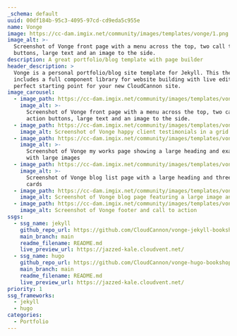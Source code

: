 ```yaml
---
_schema: default
uuid: 00df184b-95c3-4095-97cd-cd9eda5c955e
name: Vonge
image: https://cc-dam.imgix.net/community/images/templates/vonge/1.png
image_alt: >-
  Screenshot of Vonge front page with a menu across the top, two call to action
  buttons, large text and an image to the side.
description: A great portfolio/blog template with page builder
header_description: >
  Vonge is a personal portfolio/blog site template for Jekyll. This theme
  includes a full component library for website building with live editing. A
  perfect starting point for your new CloudCannon site.
image_carousel:
  - image_path: https://cc-dam.imgix.net/community/images/templates/vonge/1.png
    image_alt: >-
      Screenshot of Vonge front page with a menu across the top, two call to
      action buttons, large text and an image to the side.
  - image_path: https://cc-dam.imgix.net/community/images/templates/vonge/3.png
    image_alt: Screenshot of Vonge happy client testimonials in a grid on the homepage
  - image_path: https://cc-dam.imgix.net/community/images/templates/vonge/6.png
    image_alt: >-
      Screenshot of Vonge my works page showing a large heading and examples
      with large images
  - image_path: https://cc-dam.imgix.net/community/images/templates/vonge/5.png
    image_alt: >-
      Screenshot of Vonge blog list page with a large heading and three post
      cards
  - image_path: https://cc-dam.imgix.net/community/images/templates/vonge/4.png
    image_alt: Screenshot of Vonge blog page featuring a large image and author
  - image_path: https://cc-dam.imgix.net/community/images/templates/vonge/2.png
    image_alt: Screenshot of Vonge footer and call to action
ssgs:
  - ssg_name: jekyll
    github_repo_url: https://github.com/CloudCannon/vonge-jekyll-bookshop-template
    main_branch: main
    readme_filename: README.md
    live_preview_url: https://jazzed-kale.cloudvent.net/
  - ssg_name: hugo
    github_repo_url: https://github.com/CloudCannon/vonge-hugo-bookshop-template
    main_branch: main
    readme_filename: README.md
    live_preview_url: https://jazzed-kale.cloudvent.net/
priority: 1
ssg_frameworks:
  - jekyll
  - hugo
categories:
  - Portfolio
---
```

